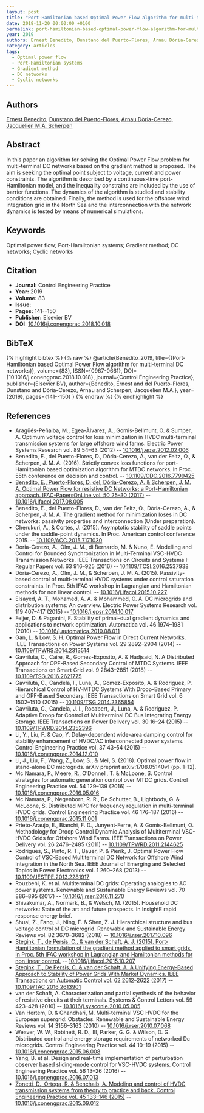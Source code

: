 ```yaml
---
layout: post
title: "Port-Hamiltonian based Optimal Power Flow algorithm for multi-terminal DC networks"
date: 2018-11-20 00:00:00 +0100
permalink: port-hamiltonian-based-optimal-power-flow-algorithm-for-multi-terminal-dc-networks
year: 2019
authors: Ernest Benedito, Dunstano del Puerto-Flores, Arnau Dòria-Cerezo, Jacquelien M.A. Scherpen
category: articles
tags:
  - Optimal power flow
  - Port-Hamiltonian systems
  - Gradient method
  - DC networks
  - Cyclic networks
---
```

 
## Authors
[Ernest Benedito](authors/ernest_benedito), [Dunstano del Puerto-Flores](authors/dunstano_del_puerto_flores), [Arnau Dòria-Cerezo](authors/arnau_doria_cerezo), [Jacquelien M.A. Scherpen](authors/jacquelien_m_a_scherpen)
 
## Abstract
In this paper an algorithm for solving the Optimal Power Flow problem for multi-terminal DC networks based on the gradient method is proposed. The aim is seeking the optimal point subject to voltage, current and power constraints. The algorithm is described by a continuous-time port-Hamiltonian model, and the inequality constrains are included by the use of barrier functions. The dynamics of the algorithm is studied and stability conditions are obtained. Finally, the method is used for the offshore wind integration grid in the North Sea and the interconnection with the network dynamics is tested by means of numerical simulations.
 
## Keywords
Optimal power flow; Port-Hamiltonian systems; Gradient method; DC networks; Cyclic networks
 
## Citation
- **Journal:** Control Engineering Practice
- **Year:** 2019
- **Volume:** 83
- **Issue:** 
- **Pages:** 141--150
- **Publisher:** Elsevier BV
- **DOI:** [10.1016/j.conengprac.2018.10.018](https://doi.org/10.1016/j.conengprac.2018.10.018)
 
## BibTeX
{% highlight bibtex %}
{% raw %}
@article{Benedito_2019,
  title={{Port-Hamiltonian based Optimal Power Flow algorithm for multi-terminal DC networks}},
  volume={83},
  ISSN={0967-0661},
  DOI={10.1016/j.conengprac.2018.10.018},
  journal={Control Engineering Practice},
  publisher={Elsevier BV},
  author={Benedito, Ernest and del Puerto-Flores, Dunstano and Dòria-Cerezo, Arnau and Scherpen, Jacquelien M.A.},
  year={2019},
  pages={141--150}
}
{% endraw %}
{% endhighlight %}
 
## References
- Aragüés-Peñalba, M., Egea-Àlvarez, A., Gomis-Bellmunt, O. & Sumper, A. Optimum voltage control for loss minimization in HVDC multi-terminal transmission systems for large offshore wind farms. Electric Power Systems Research vol. 89 54–63 (2012) -- [10.1016/j.epsr.2012.02.006](https://doi.org/10.1016/j.epsr.2012.02.006)
- Benedito, E., del Puerto-Flores, D., Dòria-Cerezo, A., van der Feltz, O., & Scherpen, J. M. A. (2016). Strictly convex loss functions for port-Hamiltonian based optimization algorithm for MTDC networks. In Proc. 55th conference on decision and control. -- [10.1109/CDC.2016.7799425](https://doi.org/10.1109/CDC.2016.7799425)
- [Benedito, E., Puerto-Flores, D. del, Dòria-Cerezo, A. & Scherpen, J. M. A. Optimal Power Flow for resistive DC Networks: a Port-Hamiltonian approach. IFAC-PapersOnLine vol. 50 25–30 (2017)](optimal-power-flow-for-resistive-dc-networks-a-port-hamiltonian-approach) -- [10.1016/j.ifacol.2017.08.005](https://doi.org/10.1016/j.ifacol.2017.08.005)
- Benedito, E., del Puerto-Flores, D., van der Feltz, O., Dòria-Cerezo, A., & Scherpen, J. M. A. The gradient method for minimization loses in DC networks: passivity properties and interconnection (Under preparation).
- Cherukuri, A., & Cortés, J. (2015). Asymptotic stability of saddle points under the saddle-point dynamics. In Proc. American control conference 2015. -- [10.1109/ACC.2015.7171030](https://doi.org/10.1109/ACC.2015.7171030)
- Doria-Cerezo, A., Olm, J. M., di Bernardo, M. & Nuno, E. Modelling and Control for Bounded Synchronization in Multi-Terminal VSC-HVDC Transmission Networks. IEEE Transactions on Circuits and Systems I: Regular Papers vol. 63 916–925 (2016) -- [10.1109/TCSI.2016.2537938](https://doi.org/10.1109/TCSI.2016.2537938)
- Dòria-Cerezo, A., Olm, J. M., & Scherpen, J. M. A. (2015). Passivity-based control of multi-terminal HVDC systems under control saturation constraints. In Proc. 5th IFAC workshop in Lagrangian and Hamiltonian methods for non linear control. -- [10.1016/j.ifacol.2015.10.227](https://doi.org/10.1016/j.ifacol.2015.10.227)
- Elsayed, A. T., Mohamed, A. A. & Mohammed, O. A. DC microgrids and distribution systems: An overview. Electric Power Systems Research vol. 119 407–417 (2015) -- [10.1016/j.epsr.2014.10.017](https://doi.org/10.1016/j.epsr.2014.10.017)
- Feijer, D. & Paganini, F. Stability of primal–dual gradient dynamics and applications to network optimization. Automatica vol. 46 1974–1981 (2010) -- [10.1016/j.automatica.2010.08.011](https://doi.org/10.1016/j.automatica.2010.08.011)
- Gan, L. & Low, S. H. Optimal Power Flow in Direct Current Networks. IEEE Transactions on Power Systems vol. 29 2892–2904 (2014) -- [10.1109/TPWRS.2014.2313514](https://doi.org/10.1109/TPWRS.2014.2313514)
- Gavriluta, C., Caire, R., Gomez-Exposito, A. & Hadjsaid, N. A Distributed Approach for OPF-Based Secondary Control of MTDC Systems. IEEE Transactions on Smart Grid vol. 9 2843–2851 (2018) -- [10.1109/TSG.2016.2621775](https://doi.org/10.1109/TSG.2016.2621775)
- Gavriluta, C., Candela, I., Luna, A., Gomez-Exposito, A. & Rodriguez, P. Hierarchical Control of HV-MTDC Systems With Droop-Based Primary and OPF-Based Secondary. IEEE Transactions on Smart Grid vol. 6 1502–1510 (2015) -- [10.1109/TSG.2014.2365854](https://doi.org/10.1109/TSG.2014.2365854)
- Gavriluta, C., Candela, J. I., Rocabert, J., Luna, A. & Rodriguez, P. Adaptive Droop for Control of Multiterminal DC Bus Integrating Energy Storage. IEEE Transactions on Power Delivery vol. 30 16–24 (2015) -- [10.1109/TPWRD.2014.2352396](https://doi.org/10.1109/TPWRD.2014.2352396)
- Li, Y., Liu, F. & Cao, Y. Delay-dependent wide-area damping control for stability enhancement of HVDC/AC interconnected power systems. Control Engineering Practice vol. 37 43–54 (2015) -- [10.1016/j.conengprac.2014.12.010](https://doi.org/10.1016/j.conengprac.2014.12.010)
- Li, J., Liu, F., Wang, Z., Low, S., & Mei, S. (2018). Optimal power flow in stand-alone DC microgrids. arXiv preprint arXiv:1708.05140v1 (pp. 1–12).
- Mc Namara, P., Meere, R., O’Donnell, T. & McLoone, S. Control strategies for automatic generation control over MTDC grids. Control Engineering Practice vol. 54 129–139 (2016) -- [10.1016/j.conengprac.2016.05.016](https://doi.org/10.1016/j.conengprac.2016.05.016)
- Mc Namara, P., Negenborn, R. R., De Schutter, B., Lightbody, G. & McLoone, S. Distributed MPC for frequency regulation in multi-terminal HVDC grids. Control Engineering Practice vol. 46 176–187 (2016) -- [10.1016/j.conengprac.2015.11.001](https://doi.org/10.1016/j.conengprac.2015.11.001)
- Prieto-Araujo, E., Bianchi, F. D., Junyent-Ferre, A. & Gomis-Bellmunt, O. Methodology for Droop Control Dynamic Analysis of Multiterminal VSC-HVDC Grids for Offshore Wind Farms. IEEE Transactions on Power Delivery vol. 26 2476–2485 (2011) -- [10.1109/TPWRD.2011.2144625](https://doi.org/10.1109/TPWRD.2011.2144625)
- Rodrigues, S., Pinto, R. T., Bauer, P. & Pierik, J. Optimal Power Flow Control of VSC-Based Multiterminal DC Network for Offshore Wind Integration in the North Sea. IEEE Journal of Emerging and Selected Topics in Power Electronics vol. 1 260–268 (2013) -- [10.1109/JESTPE.2013.2281917](https://doi.org/10.1109/JESTPE.2013.2281917)
- Rouzbehi, K. et al. Multiterminal DC grids: Operating analogies to AC power systems. Renewable and Sustainable Energy Reviews vol. 70 886–895 (2017) -- [10.1016/j.rser.2016.11.270](https://doi.org/10.1016/j.rser.2016.11.270)
- Shivakumar, A., Normark, B., & Welsch, M. (2015). Household DC networks: State of the art and future prospects. In InsightE rapid response energy brief.
- Shuai, Z., Fang, J., Ning, F. & Shen, Z. J. Hierarchical structure and bus voltage control of DC microgrid. Renewable and Sustainable Energy Reviews vol. 82 3670–3682 (2018) -- [10.1016/j.rser.2017.10.096](https://doi.org/10.1016/j.rser.2017.10.096)
- [Stegink, T., de Persis, C., & van der Schaft, A. J. (2015). Port-Hamiltonian formulation of the gradient method applied to smart grids. In Proc. 5th IFAC workshop in Lagrangian and Hamiltonian methods for non linear control.](port-hamiltonian-formulation-of-the-gradient-method-applied-to-smart-grids) -- [10.1016/j.ifacol.2015.10.207](https://doi.org/10.1016/j.ifacol.2015.10.207)
- [Stegink, T., De Persis, C. & van der Schaft, A. A Unifying Energy-Based Approach to Stability of Power Grids With Market Dynamics. IEEE Transactions on Automatic Control vol. 62 2612–2622 (2017)](a-unifying-energy-based-approach-to-stability-of-power-grids-with-market-dynamics) -- [10.1109/TAC.2016.2613901](https://doi.org/10.1109/TAC.2016.2613901)
- van der Schaft, A. Characterization and partial synthesis of the behavior of resistive circuits at their terminals. Systems &amp; Control Letters vol. 59 423–428 (2010) -- [10.1016/j.sysconle.2010.05.005](https://doi.org/10.1016/j.sysconle.2010.05.005)
- Van Hertem, D. & Ghandhari, M. Multi-terminal VSC HVDC for the European supergrid: Obstacles. Renewable and Sustainable Energy Reviews vol. 14 3156–3163 (2010) -- [10.1016/j.rser.2010.07.068](https://doi.org/10.1016/j.rser.2010.07.068)
- Weaver, W. W., Robinett, R. D., III, Parker, G. G. & Wilson, D. G. Distributed control and energy storage requirements of networked Dc microgrids. Control Engineering Practice vol. 44 10–19 (2015) -- [10.1016/j.conengprac.2015.06.008](https://doi.org/10.1016/j.conengprac.2015.06.008)
- Yang, B. et al. Design and real-time implementation of perturbation observer based sliding-mode control for VSC-HVDC systems. Control Engineering Practice vol. 56 13–26 (2016) -- [10.1016/j.conengprac.2016.07.013](https://doi.org/10.1016/j.conengprac.2016.07.013)
- [Zonetti, D., Ortega, R. & Benchaib, A. Modeling and control of HVDC transmission systems from theory to practice and back. Control Engineering Practice vol. 45 133–146 (2015)](modeling-and-control-of-hvdc-transmission-systems-from-theory-to-practice-and-back) -- [10.1016/j.conengprac.2015.09.012](https://doi.org/10.1016/j.conengprac.2015.09.012)

